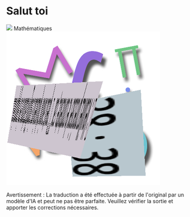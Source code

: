 # Salut toi

![](../../translated_images/bicycle.e5987a077c36459b31452b5f6322a930fe95440ab29aeb9c7cbea92148cbe694.fr.png)
Mathématiques
![](../../translated_images/Math.057b8e51717bb65cec8a5b1b0d2eba85728b325315d7edd870b1d734356bb42a.fr.jpg)


Avertissement : La traduction a été effectuée à partir de l'original par un modèle d'IA et peut ne pas être parfaite. Veuillez vérifier la sortie et apporter les corrections nécessaires.